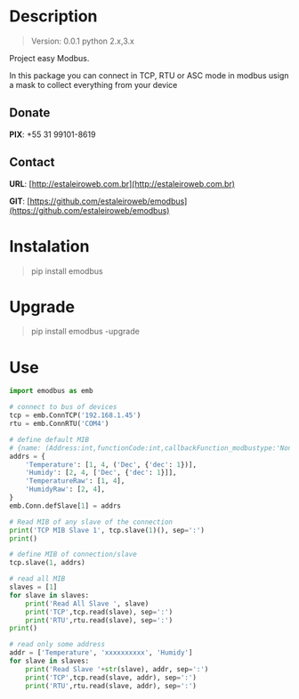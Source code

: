 # Description

> Version: 0.0.1
> python 2.x,3.x

Project easy Modbus.

In this package you can connect in TCP, RTU or ASC mode in modbus usign a mask to collect everything from your device

## Donate

**PIX**: +55 31 99101-8619

## Contact

**URL**: [http://estaleiroweb.com.br](http://estaleiroweb.com.br)

**GIT**: [https://github.com/estaleiroweb/emodbus](https://github.com/estaleiroweb/emodbus)

# Instalation

> pip install emodbus

# Upgrade

> pip install emodbus -upgrade

# Use

```python
import emodbus as emb

# connect to bus of devices
tcp = emb.ConnTCP('192.168.1.45')
rtu = emb.ConnRTU('COM4')

# define default MIB
# {name: (Address:int,functionCode:int,callbackFunction_modbustype:'None|str|tuple|list'),....},
addrs = {
    'Temperature': [1, 4, ('Dec', {'dec': 1})],
    'Humidy': [2, 4, ['Dec', {'dec': 1}]],
    'TemperatureRaw': [1, 4],
    'HumidyRaw': [2, 4],
}
emb.Conn.defSlave[1] = addrs

# Read MIB of any slave of the connection
print('TCP MIB Slave 1', tcp.slave(1)(), sep=':')
print()

# define MIB of connection/slave
tcp.slave(1, addrs)

# read all MIB
slaves = [1]
for slave in slaves:
    print('Read All Slave ', slave)
    print('TCP',tcp.read(slave), sep=':')
    print('RTU',rtu.read(slave), sep=':')
print()

# read only some address
addr = ['Temperature', 'xxxxxxxxxx', 'Humidy']
for slave in slaves:
    print('Read Slave '+str(slave), addr, sep=':')
    print('TCP',tcp.read(slave, addr), sep=':')
    print('RTU',rtu.read(slave, addr), sep=':')
```
